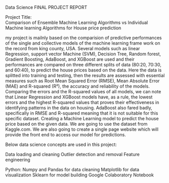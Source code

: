 Data Science FINAL PROJECT REPORT 

Project Title:  
Comparison of Ensemble Machine Learning Algorithms vs Individual Machine learning Algorithms for House price prediction     

my project is mailnly based on the comparision of predictive performances of the single and collective models of the machine learning frame work on the record from king county, USA. Several models such as linear Regression, support vector Machine (SVM), Decision Tree, Random forest, Gradient Boosting, AdaBoost, and XGBoost are used and their performances are compared on three different splits of data (80:20, 70:30, and 60:40), to predict the house prices based on the data.
Here the data is splitted into training and testing, then the results are assessed with essential measures such as Root Mean  Squared Error (RMSE), Mean Absolute Error (MAE) and R-squared (R²), the accuracy and reliability of the models.
 Comparing the errors and the R-squared values of all models, we can note that Linear Regression and XGBoost models have, as a rule, the lowest errors and the highest R-squared values that proves their effectiveness in identifying patterns in the data on housing. AdaBoost also fared badly, specifically in RMSE and R-squared meaning that it is not suitable for this specific dataset.
Creating a Machine Learning model to predict the house price based on the given data. We are going to use the dataset from Kaggle.com. We are also going to create a single page website which will provide the front end to access our model for predictions.

Below data science concepts are used in this project:

Data loading and cleaning
Outlier detection and removal
Feature engineering


Python:
Numpy and Pandas for data cleaning
Matplotlib for data visualization
Sklearn for model building
Google Colaboratory Notebook


 
